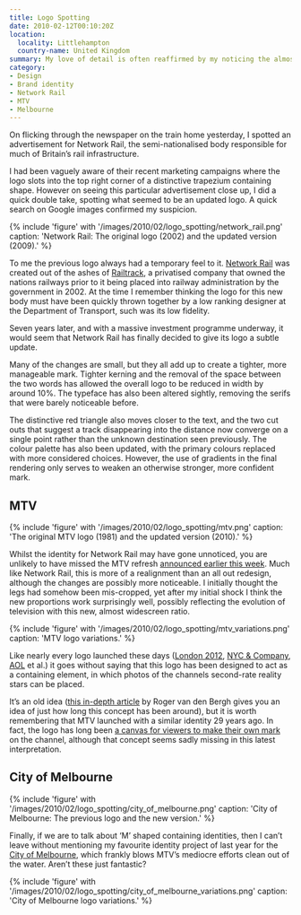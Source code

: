 ```yaml
---
title: Logo Spotting
date: 2010-02-12T00:10:20Z
location:
  locality: Littlehampton
  country-name: United Kingdom
summary: My love of detail is often reaffirmed by my noticing the almost inconsiderable tweaks in the designed environment around me.
category:
- Design
- Brand identity
- Network Rail
- MTV
- Melbourne
---
```

On flicking through the newspaper on the train home yesterday, I spotted an advertisement for Network Rail, the semi-nationalised body responsible for much of Britain’s rail infrastructure.

I had been vaguely aware of their recent marketing campaigns where the logo slots into the top right corner of a distinctive trapezium containing shape. However on seeing this particular advertisement close up, I did a quick double take, spotting what seemed to be an updated logo. A quick search on Google images confirmed my suspicion.

{% include 'figure' with '/images/2010/02/logo_spotting/network_rail.png'
  caption: 'Network Rail: The original logo (2002) and the updated version (2009).'
%}

To me the previous logo always had a temporary feel to it. [Network Rail][1] was created out of the ashes of [Railtrack][2], a privatised company that owned the nations railways prior to it being placed into railway administration by the government in 2002. At the time I remember thinking the logo for this new body must have been quickly thrown together by a low ranking designer at the Department of Transport, such was its low fidelity.

Seven years later, and with a massive investment programme underway, it would seem that Network Rail has finally decided to give its logo a subtle update.

Many of the changes are small, but they all add up to create a tighter, more manageable mark. Tighter kerning and the removal of the space between the two words has allowed the overall logo to be reduced in width by around 10%. The typeface has also been altered sightly, removing the serifs that were barely noticeable before.

The distinctive red triangle also moves closer to the text, and the two cut outs that suggest a track disappearing into the distance now converge on a single point rather than the unknown destination seen previously. The colour palette has also been updated, with the primary colours replaced with more considered choices. However, the use of gradients in the final rendering only serves to weaken an otherwise stronger, more confident mark.

## MTV

{% include 'figure' with '/images/2010/02/logo_spotting/mtv.png'
  caption: 'The original MTV logo (1981) and the updated version (2010).'
%}

Whilst the identity for Network Rail may have gone unnoticed, you are unlikely to have missed the MTV refresh [announced earlier this week][3]. Much like Network Rail, this is more of a realignment than an all out redesign, although the changes are possibly more noticeable. I initially thought the legs had somehow been mis-cropped, yet after my initial shock I think the new proportions work surprisingly well, possibly reflecting the evolution of television with this new, almost widescreen ratio.

{% include 'figure' with '/images/2010/02/logo_spotting/mtv_variations.png'
  caption: 'MTV logo variations.'
%}

Like nearly every logo launched these days ([London 2012][4], [NYC & Company][5], [AOL][6] et al.) it goes without saying that this logo has been designed to act as a containing element, in which photos of the channels second-rate reality stars can be placed.

It’s an old idea ([this in-depth article][7] by Roger van den Bergh gives you an idea of just how long this concept has been around), but it is worth remembering that MTV launched with a similar identity 29 years ago. In fact, the logo has long been [a canvas for viewers to make their own mark][8] on the channel, although that concept seems sadly missing in this latest interpretation.

## City of Melbourne

{% include 'figure' with '/images/2010/02/logo_spotting/city_of_melbourne.png'
  caption: 'City of Melbourne: The previous logo and the new version.'
%}

Finally, if we are to talk about ‘M’ shaped containing identities, then I can’t leave without mentioning my favourite identity project of last year for the [City of Melbourne][9], which frankly blows MTV’s mediocre efforts clean out of the water. Aren’t these just fantastic?

{% include 'figure' with '/images/2010/02/logo_spotting/city_of_melbourne_variations.png'
  caption: 'City of Melbourne logo variations.'
%}

[1]: https://en.wikipedia.org/wiki/Network_Rail
[2]: https://en.wikipedia.org/wiki/Railtrack
[3]: http://www.creativereview.co.uk/cr-blog/2010/february/mtv-refreshes-logo
[4]: http://www.underconsideration.com/speakup/archives/003489.html
[5]: http://www.underconsideration.com/brandnew/archives/i_wolff_olins.php
[6]: http://www.underconsideration.com/brandnew/archives/aol_generation_next.php
[7]: http://www.identityworks.com/forum/logo-design/aol-and-dynamic-branding-when-is-it-a-good-idea/
[8]: http://hatsblog.mtv.com/
[9]: http://www.underconsideration.com/brandnew/archives/pieces_of_melbourne.php
